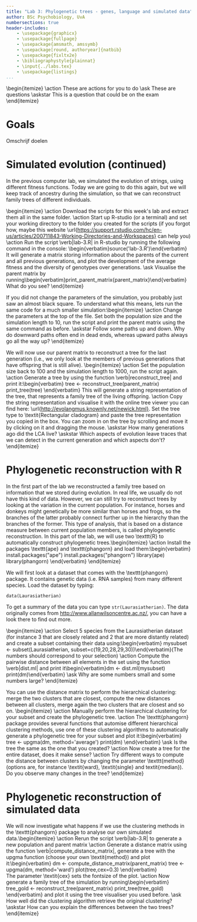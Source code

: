 ```yaml
---
title: "Lab 3: Phylogenetic trees - genes, language and simulated data"
author: BSc Psychobiology, UvA
numbersections: true
header-includes:
    - \usepackage{graphicx}
    - \usepackage{fullpage}
    - \usepackage{amsmath, amssymb}
    - \usepackage[round, authoryear]{natbib}
    - \usepackage{fixltx2e}
    - \bibliographystyle{plainnat}
    - \input{../labs.tex}
    - \usepackage{listings}
...
```


\begin{itemize}
\action These are actions for you to do
\ask These are questions
\askstar This is a question that could be on the exam
\end{itemize}

# Goals

Omschrijf doelen

# Simulated evolution (continued)

In the previous computer lab, we simulated the evolution of strings, using different fitness functions. Today we are going to do this again, but we will keep track of ancestry during the simulation, so that we can reconstruct family trees of different individuals.

\begin{itemize}
\action Download the scripts for this week's lab and extract them all in the same folder.
\action Start up R-studio (or a terminal) and set your working directory to the folder you created for the scripts (if you forgot how, maybe this website \url{https://support.rstudio.com/hc/en-us/articles/200711843-Working-Directories-and-Workspaces} can help you)
\action Run the script \verb|lab-3.R| in R-studio by running the following command in the console: \begin{verbatim}source('lab-3.R')\end{verbatim}
It will generate a matrix storing information about the parents of the current and all previous generations, and plot the development of the average fitness and the diversity of genotypes over generations.
\ask Visualise the parent matrix by running\begin{verbatim}print_parent_matrix{parent_matrix}\end{verbatim} What do you see?
\end{itemize}

If you did not change the parameters of the simulation, you probably just saw an almost black square. To understand what this means, lets run the same code for a much smaller simulation:\begin{itemize}
\action Change the parameters at the top of the file. Set both the population size and the simulation length to 10, run the script and print the parent matrix using the same command as before.
\askstar Follow some paths up and down. Why do downward paths often end in dead ends, whereas upward paths always go all the way up?
\end{itemize}

We will now use our parent matrix to reconstruct a tree for the last generation (i.e., we only look at the members of previous generations that have offspring that is still alive).
\begin{itemize}
\action Set the population size back to 100 and the simulation length to 1000, run the script again.
\action Generate a tree by using the function \verb|reconstruct_tree| and print it:\begin{verbatim}
        tree <- reconstruct_tree(parent_matrix)
        print_tree(tree)
        \end{verbatim} This will generate a string representation of the tree, that represents a family tree of the living offspring.
\action Copy the string representation and visualise it with the online tree viewer you can find here: \url{http://evolangmus.knownly.net/newick.html}. Set the tree type to \textit{Rectangular cladogram} and paste the tree representation you copied in the box. You can zoom in on the tree by scrolling and move it by clicking on it and dragging the mouse.
\askstar How many generations ago did the LCA live?
\askstar Which aspects of evolution leave traces that we can detect in the current generation and which aspects don't?
\end{itemize}

# Phylogenetic reconstruction with R

In the first part of the lab we reconstructed a family tree based on information that we stored during evolution. In real life, we usually do not have this kind of data. However, we can still try to reconstruct trees by looking at the variation in the current population. For instance, horses and donkeys might genetically be more similar than horses and frogs, so the branches of the latter probably connect further up in the hierarchy than the branches of the former. This type of analysis, that is based on a distance measure between current population members, is called phylogenetic reconstruction. In this part of the lab, we will use two \texttt{R} to automatically construct phylogenetic trees.\begin{itemize}
    \action Install the packages \texttt{ape} and \texttt{phangorn} and load them:\begin{verbatim}
            install.packages("ape")
            install.packages("phangorn")
            library(ape)
            library(phangorn)
    \end{verbatim}
\end{itemize}

We will first look at a dataset that comes with the \texttt{phangorn} package. It contains genetic data (i.e. RNA samples) from many different species. Load the dataset by typing:

`data(Laurasiatherian)`

To get a summary of the data you can type `str(Laurasiatherian)`. The data originally comes from  <http://www.allanwilsoncentre.ac.nz/>, you can have a look there to find out more.

\begin{itemize}
    \action Select 5 species from the Laurasiatherian dataset  (for instance 3 that are closely related and 2 that are more distantly related) and create a subset containing their data using:\begin{verbatim} mysubset <- subset(Laurasiatherian, subset=c(19,20,28,29,30))\end{verbatim}(The numbers should correspond to your selection)
    \action Compute the pairwise distance between all elements in the set using the function \verb|dist.ml| and print it\begin{verbatim}dm <- dist.ml(mysubset)
    print(dm)\end{verbatim}
    \ask Why are some numbers small and some numbers large?
\end{itemize}

You can use the distance matrix to perform the hierarchical clustering: merge the two clusters that are closest, compute the new distances between all clusters, merge again the two clusters that are closest and so on. \begin{itemize}
    \action Manually perform the hierarchical clustering for your subset and create the phylogenetic tree.
    \action The \texttt{phangorn} package provides several functions that automise different hierarchical clustering methods, use one of these clustering algorithms to automatically generate a phylogenetic tree for your subset and plot it:\begin{verbatim}
        tree <- upgma(dm, method='average')
        print(dm)
    \end{verbatim}
\ask Is the tree the same as the one that you created?
\action Now create a tree for the entire dataset, does it make sense?
\action Try different ways to compute the distance between clusters by changing the parameter \texttt{method} (options are, for instance \textit{ward}, \textit{single} and textit{median}). Do you observe many changes in the tree?
\end{itemize}

# Phylogenetic reconstruction of simulated data

We will now investigate what happens if we use the clustering methods in the \texttt{phangorn} package to analyse our own simulated data.\begin{itemize}
    \action Rerun the script \verb|lab-3.R| to generate a new population and parent matrix
    \action Generate a distance matrix using the function \verb|compute_distance_matrix|, generate a tree with the upgma function (choose your own \textit{method}) and plot it:\begin{verbatim}
        dm <- compute_distance_matrix(parent_matrix)
        tree <- upgma(dm, method='ward')
        plot(tree,cex=0.3)
    \end{verbatim}    
    The parameter \textit{cex} sets the fontsize of the plot.
    \action Now generate a family tree of the simulation by running\begin{verbatim}
        tree_gold <- reconstruct_tree(parent_matrix)
        print_tree(tree_gold)
        \end{verbatim} and plot it using the tree visualiser you used before.
    \ask How well did the clustering algorithm retrieve the original clustering?
    \askstar How can you explain the differences between the two trees?
\end{itemize}
